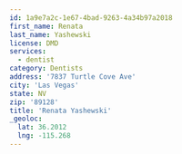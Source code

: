 ```yaml
---
id: 1a9e7a2c-1e67-4bad-9263-4a34b97a2018
first_name: Renata
last_name: Yashewski
license: DMD
services:
  - dentist
category: Dentists
address: '7837 Turtle Cove Ave'
city: 'Las Vegas'
state: NV
zip: '89128'
title: 'Renata Yashewski'
_geoloc:
  lat: 36.2012
  lng: -115.268
---
```

